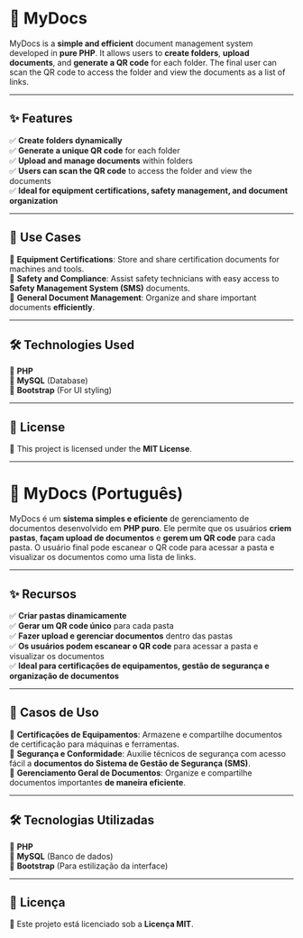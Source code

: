 # 🚀 MyDocs

MyDocs is a **simple and efficient** document management system developed in **pure PHP**. It allows users to **create folders**, **upload documents**, and **generate a QR code** for each folder. The final user can scan the QR code to access the folder and view the documents as a list of links.

---

## ✨ Features

✅ **Create folders dynamically**  
✅ **Generate a unique QR code** for each folder  
✅ **Upload and manage documents** within folders  
✅ **Users can scan the QR code** to access the folder and view the documents  
✅ **Ideal for equipment certifications, safety management, and document organization**  

---

## 📌 Use Cases

🔹 **Equipment Certifications**: Store and share certification documents for machines and tools.  
🔹 **Safety and Compliance**: Assist safety technicians with easy access to **Safety Management System (SMS)** documents.  
🔹 **General Document Management**: Organize and share important documents **efficiently**.  

---

## 🛠️ Technologies Used

🔹 **PHP**  
🔹 **MySQL** (Database)  
🔹 **Bootstrap** (For UI styling)  

---

## 📜 License

📄 This project is licensed under the **MIT License**.

---

# 🚀 MyDocs (Português)

MyDocs é um **sistema simples e eficiente** de gerenciamento de documentos desenvolvido em **PHP puro**. Ele permite que os usuários **criem pastas**, **façam upload de documentos** e **gerem um QR code** para cada pasta. O usuário final pode escanear o QR code para acessar a pasta e visualizar os documentos como uma lista de links.

---

## ✨ Recursos

✅ **Criar pastas dinamicamente**  
✅ **Gerar um QR code único** para cada pasta  
✅ **Fazer upload e gerenciar documentos** dentro das pastas  
✅ **Os usuários podem escanear o QR code** para acessar a pasta e visualizar os documentos  
✅ **Ideal para certificações de equipamentos, gestão de segurança e organização de documentos**  

---

## 📌 Casos de Uso

🔹 **Certificações de Equipamentos**: Armazene e compartilhe documentos de certificação para máquinas e ferramentas.  
🔹 **Segurança e Conformidade**: Auxilie técnicos de segurança com acesso fácil a **documentos do Sistema de Gestão de Segurança (SMS)**.  
🔹 **Gerenciamento Geral de Documentos**: Organize e compartilhe documentos importantes **de maneira eficiente**.  

---

## 🛠️ Tecnologias Utilizadas

🔹 **PHP**  
🔹 **MySQL** (Banco de dados)  
🔹 **Bootstrap** (Para estilização da interface)  

---

## 📜 Licença

📄 Este projeto está licenciado sob a **Licença MIT**.
